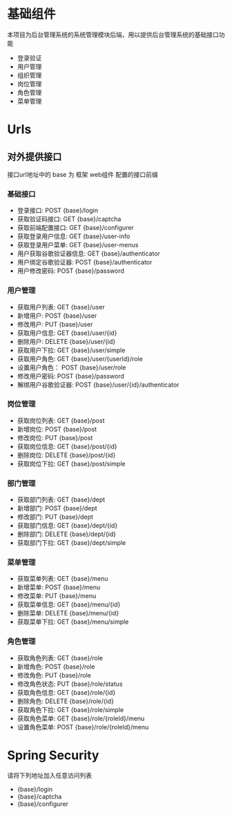 # 基础组件

本项目为后台管理系统的系统管理模块后端，用以提供后台管理系统的基础接口功能

- 登录验证
- 用户管理
- 组织管理
- 岗位管理
- 角色管理
- 菜单管理

# Urls

## 对外提供接口

接口url地址中的 base 为 框架 web组件 配置的接口前缀

### 基础接口

- 登录接口: POST {base}/login
- 获取验证码接口: GET {base}/captcha
- 获取前端配置接口: GET {base}/configurer
- 获取登录用户信息: GET {base}/user-info
- 获取登录用户菜单: GET {base}/user-menus
- 用户获取谷歌验证器信息: GET {base}/authenticator
- 用户绑定谷歌验证器: POST {base}/authenticator
- 用户修改密码: POST {base}/password

### 用户管理

- 获取用户列表: GET {base}/user
- 新增用户: POST {base}/user
- 修改用户: PUT {base}/user
- 获取用户信息: GET {base}/user/{id}
- 删除用户: DELETE {base}/user/{id}
- 获取用户下拉: GET {base}/user/simple
- 获取用户角色: GET {base}/user/{userId}/role
- 设置用户角色： POST {base}/user/role
- 修改用户密码: POST {base}/password
- 解绑用户谷歌验证器: POST {base}/user/{id}/authenticator

### 岗位管理

- 获取岗位列表: GET {base}/post
- 新增岗位: POST {base}/post
- 修改岗位: PUT {base}/post
- 获取岗位信息: GET {base}/post/{id}
- 删除岗位: DELETE {base}/post/{id}
- 获取岗位下拉: GET {base}/post/simple

### 部门管理

- 获取部门列表: GET {base}/dept
- 新增部门: POST {base}/dept
- 修改部门: PUT {base}/dept
- 获取部门信息: GET {base}/dept/{id}
- 删除部门: DELETE {base}/dept/{id}
- 获取部门下拉: GET {base}/dept/simple

### 菜单管理

- 获取菜单列表: GET {base}/menu
- 新增菜单: POST {base}/menu
- 修改菜单: PUT {base}/menu
- 获取菜单信息: GET {base}/menu/{id}
- 删除菜单: DELETE {base}/menu/{id}
- 获取菜单下拉: GET {base}/menu/simple

### 角色管理

- 获取角色列表: GET {base}/role
- 新增角色: POST {base}/role
- 修改角色: PUT {base}/role
- 修改角色状态: PUT {base}/role/status
- 获取角色信息: GET {base}/role/{id}
- 删除角色: DELETE {base}/role/{id}
- 获取角色下拉: GET {base}/role/simple
- 获取角色菜单: GET {base}/role/{roleId}/menu
- 设置角色菜单: POST {base}/role/{roleId}/menu

# Spring Security

请将下列地址加入任意访问列表

- {base}/login
- {base}/captcha
- {base}/configurer